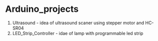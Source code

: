 # Arduino_projects

1. Ultrasound - idea of ultrasound scaner using stepper motor and HC-SR04
2. LED_Strip_Controller - idae of lamp with programmable led strip
